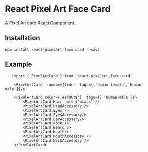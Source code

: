 # React Pixel Art Face Card
A Pixel Art card React Component .


## Installation

`npm install react-pixelart-face-card --save`

## Example

```
   import { PixelArtCard } from 'react-pixelart-face-card'
```

```
    <PixelArtCard  random={true}  tags={['human-female','human-male']}/>

    <PixelArtCard color={'#efd0c9'}  tags={[ 'human-male']}>
        <PixelArtCard.Hair color='black' />
        <PixelArtCard.HeadAccessory />
        <PixelArtCard.Eyes />
        <PixelArtCard.EyesAccessory/>
        <PixelArtCard.EarAccessory/>
        <PixelArtCard.Nose />
        <PixelArtCard.Beard />
        <PixelArtCard.Mouth/>
        <PixelArtCard.MouthAccessory />
        <PixelArtCard.NeckAccessory />
    </PixelArtCard>
```
